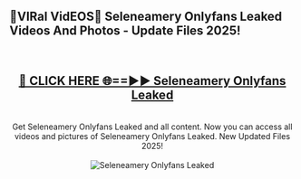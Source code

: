 <h2>🔴VIRal VidEOS🔴 Seleneamery Onlyfans Leaked Videos And Photos - Update Files 2025!</h2>
<br>
<div align="center">
<h2><a href="https://virallinks.top/odZfE0" rel="nofollow">🔴 CLICK HERE 🌐==►► Seleneamery Onlyfans Leaked</a></h2>
<br>
Get Seleneamery Onlyfans Leaked and all content. Now you can access all videos and pictures of Seleneamery Onlyfans Leaked. New Updated Files 2025!
<br>
<br>
<a href="https://virallinks.top/odZfE0" rel="nofollow" data-target="animated-image.originalLink"><img src="https://i.imgur.com/dJHk4Zq.gif)" alt="Seleneamery Onlyfans Leaked" style="max-width: 100%; display: inline-block;" data-target="animated-image.originalImage"></a>
</div>
<br>
